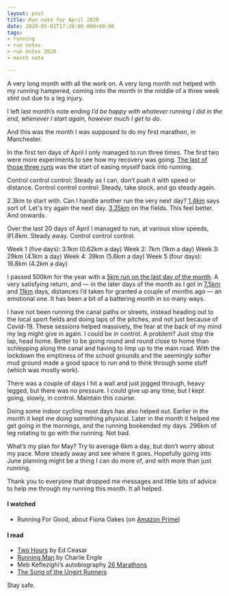 ```yaml
---
layout: post
title: Run note for April 2020
date: 2020-05-01T17:20:00.000+00:00
tags:
- running
- run notes
- run notes 2020
- month note

---
```

A very long month with all the work on. A very long month not helped with my running hampered, coming into the month in the middle of a three week stint out due to a leg injury.

I left last month’s note ending _I’d be happy with whatever running I did in the end, whenever I start again, however much I get to do_.

And this was the month I was supposed to do my first marathon, in Manchester.

In the first ten days of April I only managed to run three times. The first two were more experiments to see how my recovery was going. [The last of those three runs](https://www.strava.com/activities/3278415617) was the start of easing myself back into running.

Control control control: Steady as I can, don’t push it with speed or distance. Control control control: Steady, take stock, and go steady again.

2.3km to start with. Can I handle another run the very next day? [1.4km](https://www.strava.com/activities/3285273019) says sort of. Let's try again the next day. [3.35km](https://www.strava.com/activities/3287969696) on the fields. This feel better. And onwards.

Over the last 20 days of April I managed to run, at various slow speeds, 91.8km. Steady away. Control control control.

Week 1 (five days): 3.1km (0.62km a day)
Week 2: 7km (1km a day)
Week 3: 29km (4.1km a day)
Week 4: 39km (5.6km a day)
Week 5 (four days): 16.8km (4.2km a day)

I passed 500km for the year with a [5km run on the last day of the month](https://www.strava.com/activities/3376380678). A very satisfying return, and — in the later days of the month as I got in [7.5km](https://www.strava.com/activities/3349929383) and [11km](https://www.strava.com/activities/3354878046) days, distances I’d taken for granted a couple of months ago — an emotional one. It has been a bit of a battering month in so many ways.

I have not been running the canal paths or streets, instead heading out to the local sport fields and doing laps of the pitches, and not just because of Covid-19. These sessions helped massively, the fear at the back of my mind my leg might give in again. I could be in control. A problem? Just stop the lap, head home. Better to be going round and round close to home than schlepping along the canal and having to limp up to the main road. With the lockdown the emptiness of the school grounds and the seemingly softer mud ground made a good space to run and to think through some stuff (which was mostly work).

There was a couple of days I hit a wall and just jogged through, heavy legged, but there was no pressure. I could give up any time, but I kept going, slowly, in control. Maintain this course.

Doing some indoor cycling most days has also helped out. Earlier in the month it kept me doing something physical. Later in the month it helped me get going in the mornings, and the running bookended my days. 296km of leg rotating to go with the running. Not bad.

What’s my plan for May? Try to average 6km a day, but don’t worry about my pace. More steady away and see where it goes. Hopefully going into June planning might be a thing I can do more of, and with more than just running.

Thank you to everyone that dropped me messages and little bits of advice to help me through my running this month. It all helped.

#### I watched
* Running For Good, about Fiona Oakes (on [Amazon Prime](https://www.amazon.co.uk/Running-Good-Fiona-Oakes/dp/B07L5RHNPY))

#### I read

* [Two Hours](https://www.goodreads.com/book/show/25111101-two-hours) by Ed Ceasar
* [Running Man](https://www.goodreads.com/book/show/27274423-running-man) by Charlie Engle
* Meb Keflezighi’s autobiography [26 Marathons](https://www.goodreads.com/book/show/37901578-26-marathons)
* [The Song of the Ungirt Runners](https://www.poetryfoundation.org/poems/45177/the-song-of-the-ungirt-runners)

Stay safe.